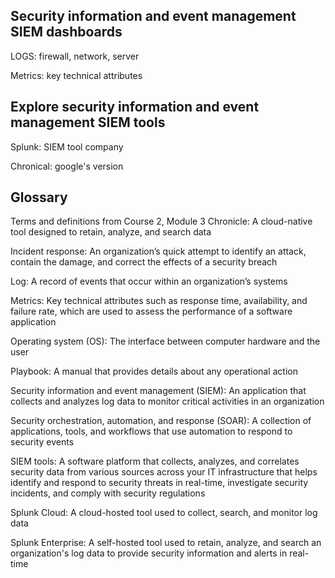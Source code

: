 <h2>Security information and event management SIEM dashboards</h2>

LOGS: firewall, network, server

Metrics: key technical attributes

<h2>Explore security information and event management SIEM tools</h2>

Splunk: SIEM tool company

Chronical: google's version


<h2>Glossary</h2>

Terms and definitions from Course 2, Module 3
Chronicle: A cloud-native tool designed to retain, analyze, and search data

Incident response: An organization’s quick attempt to identify an attack, contain the damage, and correct the effects of a security breach

Log: A record of events that occur within an organization’s systems 

Metrics: Key technical attributes such as response time, availability, and failure rate, which are used to assess the performance of a software application

Operating system (OS): The interface between computer hardware and the user

Playbook: A manual that provides details about any operational action

Security information and event management (SIEM): An application that collects and analyzes log data to monitor critical activities in an organization

Security orchestration, automation, and response (SOAR): A collection of applications, tools, and workflows that use automation to respond to security events

SIEM tools: A software platform that collects, analyzes, and correlates security data from various sources across your IT infrastructure that helps identify and respond to security threats in real-time, investigate security incidents, and comply with security regulations

Splunk Cloud: A cloud-hosted tool used to collect, search, and monitor log data

Splunk Enterprise: A self-hosted tool used to retain, analyze, and search an organization's log data to provide security information and alerts in real-time